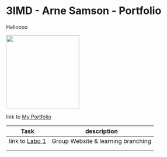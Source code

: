 # 3IMD - Arne Samson - Portfolio

Helloooo

<img src="https://avatars.githubusercontent.com/u/97042812?v=4" width="200" height="200" /> 

link to [My Portfolio](https://github.com/ArneSamson/DEV5-myportfolio) 

| Task |  description  |
|---|---|
|  link to [Labo 1](https://github.com/EviVermeeren/DEV5-LAB1/tree/main) |  Group Website & learning branching  |
|   |   |
|   |   |